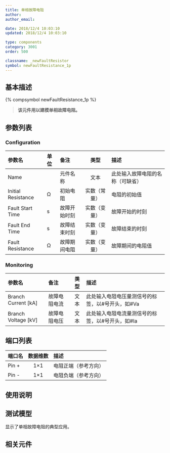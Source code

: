 ```yaml
---
title: 单相故障电阻
author: 
author_email:

date: 2018/12/4 10:03:10
updated: 2018/12/4 10:03:10

type: components
category: 3001
order: 500

classname: _newFaultResistor
symbol: newFaultResistance_1p
---
```

## 基本描述
{% compsymbol newFaultResistance_1p %}

> **该元件用以建模单相故障电阻。**

## 参数列表
### Configuration
| 参数名 | 单位 | 备注 | 类型 | 描述 |
| :--- | :--- | :--- | :--: | :--- |
| Name |  | 元件名称 | 文本 | 此处输入故障电阻的名称（可缺省） |
| Initial Resistance | Ω | 初始电阻 | 实数（常量） | 电阻的初始值 |
| Fault Start Time | s | 故障开始时刻 | 实数（变量） | 故障开始的时刻 |
| Fault End Time | s | 故障结束时刻 | 实数（变量） | 故障结束的时刻 |
| Fault Resistance | Ω | 故障期间电阻 | 实数（变量） | 故障期间的电阻值 |

### Monitoring
| 参数名 | 备注 | 类型 | 描述 |
| :--- | :--- | :--: | :--- |
| Branch Current \[kA\] | 故障电阻电流 | 文本 | 此处输入电阻电压量测信号的标签，以#号开头，如#Va |
| Branch Voltage \[kV\] | 故障电阻电压 | 文本 | 此处输入电阻电流量测信号的标签，以#号开头，如#Ia |


## 端口列表

| 端口名 | 数据维数 | 描述 |
| :--- | :--:  | :--- |
| Pin + | 1×1 |电阻正端（参考方向）|                   
| Pin - | 1×1 |电阻负端（参考方向）|                   

## 使用说明


## 测试模型
[<test name>](<test link>)显示了单相故障电阻的典型应用。

## 相关元件


